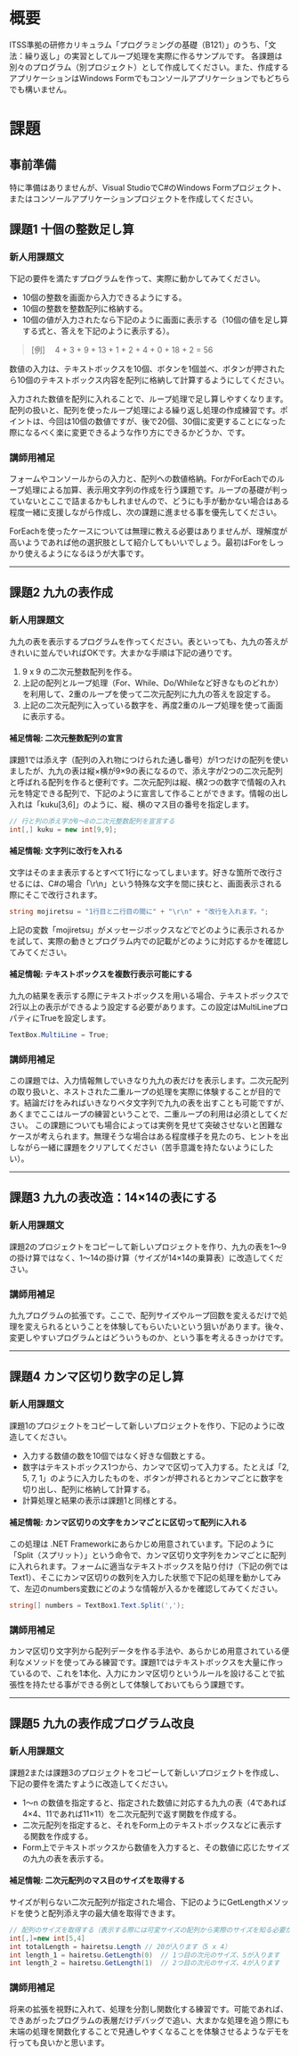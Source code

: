 # 概要
ITSS準拠の研修カリキュラム「プログラミングの基礎（B121）」のうち、「文法：繰り返し」の実習としてループ処理を実際に作るサンプルです。
各課題は別々のプログラム（別プロジェクト）として作成してください。また、作成するアプリケーションはWindows Formでもコンソールアプリケーションでもどちらでも構いません。

# 課題

## 事前準備

特に準備はありませんが、Visual StudioでC#のWindows Formプロジェクト、またはコンソールアプリケーションプロジェクトを作成してください。

## 課題1 十個の整数足し算

### 新人用課題文
下記の要件を満たすプログラムを作って、実際に動かしてみてください。

- 10個の整数を画面から入力できるようにする。
- 10個の整数を整数配列に格納する。
- 10個の値が入力されたなら下記のように画面に表示する（10個の値を足し算する式と、答えを下記のように表示する）。

> [例]
>　4 + 3 + 9 + 13 + 1 + 2 + 4 + 0 + 18 + 2 = 56

数値の入力は、テキストボックスを10個、ボタンを1個並べ、ボタンが押されたら10個のテキストボックス内容を配列に格納して計算するようにしてください。

入力された数値を配列に入れることで、ループ処理で足し算しやすくなります。配列の扱いと、配列を使ったループ処理による繰り返し処理の作成練習です。ポイントは、今回は10個の数値ですが、後で20個、30個に変更することになった際になるべく楽に変更できるような作り方にできるかどうか、です。

### 講師用補足
フォームやコンソールからの入力と、配列への数値格納。ForかForEachでのループ処理による加算、表示用文字列の作成を行う課題です。ループの基礎が判っていないとここで詰まるかもしれませんので、どうにも手が動かない場合はある程度一緒に支援しながら作成し、次の課題に進ませる事を優先してください。

ForEachを使ったケースについては無理に教える必要はありませんが、理解度が高いようであれば他の選択肢として紹介してもいいでしょう。最初はForをしっかり使えるようになるほうが大事です。

---

## 課題2 九九の表作成

### 新人用課題文
九九の表を表示するプログラムを作ってください。表といっても、九九の答えがきれいに並んでいればOKです。大まかな手順は下記の通りです。

1. 9 x 9 の二次元整数配列を作る。
1. 上記の配列とループ処理（For、While、Do/Whileなど好きなものどれか）を利用して、2重のループを使って二次元配列に九九の答えを設定する。
1. 上記の二次元配列に入っている数字を、再度2重のループ処理を使って画面に表示する。

#### 補足情報: 二次元整数配列の宣言
課題1では添え字（配列の入れ物につけられた通し番号）が1つだけの配列を使いましたが、九九の表は縦×横が9×9の表になるので、添え字が2つの二次元配列と呼ばれる配列を作ると便利です。二次元配列は縦、横2つの数字で情報の入れ元を特定できる配列で、下記のように宣言して作ることができます。情報の出し入れは「kuku[3,6]」のように、縦、横のマス目の番号を指定します。

```cs
// 行と列の添え字が0～8の二次元整数配列を宣言する
int[,] kuku = new int[9,9];
```

#### 補足情報: 文字列に改行を入れる
文字はそのまま表示するとすべて1行になってしまいます。好きな箇所で改行させるには、C#の場合「\r\n」という特殊な文字を間に挟むと、画面表示される際にそこで改行されます。

```cs
string mojiretsu = "1行目と二行目の間に" + "\r\n" + "改行を入れます。";
```

上記の変数「mojiretsu」がメッセージボックスなどでどのように表示されるかを試して、実際の動きとプログラム内での記載がどのように対応するかを確認してみてください。

#### 補足情報: テキストボックスを複数行表示可能にする
九九の結果を表示する際にテキストボックスを用いる場合、テキストボックスで2行以上の表示ができるよう設定する必要があります。この設定はMultiLineプロパティにTrueを設定します。

```cs
TextBox.MultiLine = True;
```

### 講師用補足
この課題では、入力情報無しでいきなり九九の表だけを表示します。二次元配列の取り扱いと、ネストされた二重ループの処理を実際に体験することが目的です。結論だけをみればいきなりベタ文字列で九九の表を出すことも可能ですが、あくまでここはループの練習ということで、二重ループの利用は必須としてください。
この課題についても場合によっては実例を見せて突破させないと困難なケースが考えられます。無理そうな場合はある程度様子を見たのち、ヒントを出しながら一緒に課題をクリアしてください（苦手意識を持たないようにしたい）。

---

## 課題3 九九の表改造：14×14の表にする

### 新人用課題文
課題2のプロジェクトをコピーして新しいプロジェクトを作り、九九の表を1～9の掛け算ではなく、1～14の掛け算（サイズが14×14の乗算表）に改造してください。

### 講師用補足
九九プログラムの拡張です。ここで、配列サイズやループ回数を変えるだけで処理を変えられるということを体験してもらいたいという狙いがあります。後々、変更しやすいプログラムとはどういうものか、という事を考えるきっかけです。

---

## 課題4 カンマ区切り数字の足し算

### 新人用課題文
課題1のプロジェクトをコピーして新しいプロジェクトを作り、下記のように改造してください。

- 入力する数値の数を10個ではなく好きな個数とする。
- 数字はテキストボックス1つから、カンマで区切って入力する。たとえば「2, 5, 7, 1」のように入力したものを、ボタンが押されるとカンマごとに数字を切り出し、配列に格納して計算する。
- 計算処理と結果の表示は課題1と同様とする。

#### 補足情報: カンマ区切りの文字をカンマごとに区切って配列に入れる
この処理は .NET Frameworkにあらかじめ用意されています。下記のように「Split（スプリット）」という命令で、カンマ区切り文字列をカンマごとに配列に入れられます。フォームに適当なテキストボックスを貼り付け（下記の例ではText1）、そこにカンマ区切りの数列を入力した状態で下記の処理を動かしてみて、左辺のnumbers変数にどのような情報が入るかを確認してみてください。

```cs
string[] numbers = TextBox1.Text.Split(',');
```

### 講師用補足
カンマ区切り文字列から配列データを作る手法や、あらかじめ用意されている便利なメソッドを使ってみる練習です。課題1ではテキストボックスを大量に作っているので、これを1本化、入力にカンマ区切りというルールを設けることで拡張性を持たせる事ができる例として体験しておいてもらう課題です。

---

## 課題5 九九の表作成プログラム改良

### 新人用課題文
課題2または課題3のプロジェクトをコピーして新しいプロジェクトを作成し、下記の要件を満たすように改造してください。

- 1～n の数値を指定すると、指定された数値に対応する九九の表（4であれば4×4、11であれば11×11）を二次元配列で返す関数を作成する。
- 二次元配列を指定すると、それをForm上のテキストボックスなどに表示する関数を作成する。
- Form上でテキストボックスから数値を入力すると、その数値に応じたサイズの九九の表を表示する。

#### 補足情報: 二次元配列のマス目のサイズを取得する
サイズが判らない二次元配列が指定された場合、下記のようにGetLengthメソッドを使うと配列添え字の最大値を取得できます。

```cs
// 配列のサイズを取得する（表示する際には可変サイズの配列から実際のサイズを知る必要があるので）
int[,]=new int[5,4]
int totalLength = hairetsu.Length // 20が入ります（5 x 4）
int length_1 = hairetsu.GetLength(0)  // 1つ目の次元のサイズ、5が入ります
int length_2 = hairetsu.GetLength(1)  // 2つ目の次元のサイズ、4が入ります
```

### 講師用補足
将来の拡張を視野に入れて、処理を分割し関数化する練習です。可能であれば、できあがったプログラムの表層だけデバッグで追い、大まかな処理を追う際にも末端の処理を関数化することで見通しやすくなることを体験させるようなデモを行っても良いかと思います。

